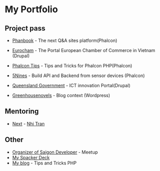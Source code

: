 # My Portfolio

## Project pass

- [Phanbook](http://phanbook.com) - The next Q&A sites platform(Phalcon)

- [Eurocham](http://www.eurochamvn.org/) - The Portal European Chamber of Commerce in Vietnam (Drupal)

- [Phalcon Tips](http://phalcontip.com) - Tips and Tricks for Phalcon PHP(Phalcon)

- [5Nines](http://5nines.co.za/) - Build API and Backend from sensor devices (Phalcon)

- [Queensland Government](https://www.qld.gov.au/) - ICT innovation Portal(Drupal)

- [Greenhousenovels](http://greenhousenovels.com/) - Blog context (Wordpress)

## Mentoring

- [Next]() - [Nhi Tran](https://github.com/stackphysics)

## Other

- [Organizer of Saigon Developer](http://www.meetup.com/Engineers-Saigon/) - Meetup
- [My Spacker Deck](https://speakerdeck.com/duythien)
- [My blog](http://ama.phanbook.com) - Tips and Tricks PHP
